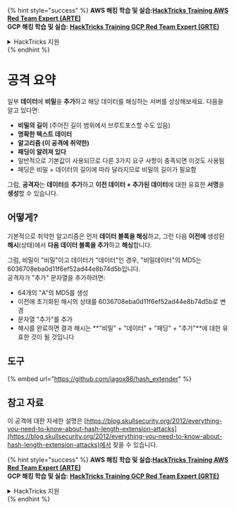 {% hint style="success" %}
**AWS 해킹 학습 및 실습:**<img src="/.gitbook/assets/arte.png" alt="" data-size="line">[**HackTricks Training AWS Red Team Expert (ARTE)**](https://training.hacktricks.xyz/courses/arte)<img src="/.gitbook/assets/arte.png" alt="" data-size="line">\
**GCP 해킹 학습 및 실습:** <img src="/.gitbook/assets/grte.png" alt="" data-size="line">[**HackTricks Training GCP Red Team Expert (GRTE)**<img src="/.gitbook/assets/grte.png" alt="" data-size="line">](https://training.hacktricks.xyz/courses/grte)

<details>

<summary>HackTricks 지원</summary>

* [**구독 요금제**](https://github.com/sponsors/carlospolop)를 확인하세요!
* 💬 [**Discord 그룹**](https://discord.gg/hRep4RUj7f) 또는 [**텔레그램 그룹**](https://t.me/peass)에 **참여**하거나 **트위터** 🐦 [**@hacktricks\_live**](https://twitter.com/hacktricks\_live)**를 팔로우**하세요.
* [**HackTricks**](https://github.com/carlospolop/hacktricks) 및 [**HackTricks Cloud**](https://github.com/carlospolop/hacktricks-cloud) 깃헙 저장소에 PR을 제출하여 해킹 트릭을 공유하세요.

</details>
{% endhint %}


# 공격 요약

일부 **데이터**에 **비밀**을 **추가**하고 해당 데이터를 해싱하는 서버를 상상해보세요. 다음을 알고 있다면:

* **비밀의 길이** (주어진 길이 범위에서 브루트포스할 수도 있음)
* **명확한 텍스트 데이터**
* **알고리즘 (이 공격에 취약한)**
* **패딩이 알려져 있다**
* 일반적으로 기본값이 사용되므로 다른 3가지 요구 사항이 충족되면 이것도 사용됨
* 패딩은 비밀 + 데이터의 길이에 따라 달라지므로 비밀의 길이가 필요함

그럼, **공격자**는 **데이터**를 **추가**하고 **이전 데이터 + 추가된 데이터**에 대한 유효한 **서명**을 **생성**할 수 있습니다.

## 어떻게?

기본적으로 취약한 알고리즘은 먼저 **데이터 블록을 해싱**하고, 그런 다음 **이전에** 생성된 **해시**(상태)에서 **다음 데이터 블록을 추가**하고 **해싱**합니다.

그럼, 비밀이 "비밀"이고 데이터가 "데이터"인 경우, "비밀데이터"의 MD5는 6036708eba0d11f6ef52ad44e8b74d5b입니다.\
공격자가 "추가" 문자열을 추가하려면:

* 64개의 "A"의 MD5를 생성
* 이전에 초기화된 해시의 상태를 6036708eba0d11f6ef52ad44e8b74d5b로 변경
* 문자열 "추가"를 추가
* 해시를 완료하면 결과 해시는 **"비밀" + "데이터" + "패딩" + "추가"**에 대한 유효한 것이 될 것입니다

## **도구**

{% embed url="https://github.com/iagox86/hash_extender" %}

## 참고 자료

이 공격에 대한 자세한 설명은 [https://blog.skullsecurity.org/2012/everything-you-need-to-know-about-hash-length-extension-attacks](https://blog.skullsecurity.org/2012/everything-you-need-to-know-about-hash-length-extension-attacks)에서 찾을 수 있습니다.


{% hint style="success" %}
**AWS 해킹 학습 및 실습:**<img src="/.gitbook/assets/arte.png" alt="" data-size="line">[**HackTricks Training AWS Red Team Expert (ARTE)**](https://training.hacktricks.xyz/courses/arte)<img src="/.gitbook/assets/arte.png" alt="" data-size="line">\
**GCP 해킹 학습 및 실습:** <img src="/.gitbook/assets/grte.png" alt="" data-size="line">[**HackTricks Training GCP Red Team Expert (GRTE)**<img src="/.gitbook/assets/grte.png" alt="" data-size="line">](https://training.hacktricks.xyz/courses/grte)

<details>

<summary>HackTricks 지원</summary>

* [**구독 요금제**](https://github.com/sponsors/carlospolop)를 확인하세요!
* 💬 [**Discord 그룹**](https://discord.gg/hRep4RUj7f) 또는 [**텔레그램 그룹**](https://t.me/peass)에 **참여**하거나 **트위터** 🐦 [**@hacktricks\_live**](https://twitter.com/hacktricks\_live)**를 팔로우**하세요.
* [**HackTricks**](https://github.com/carlospolop/hacktricks) 및 [**HackTricks Cloud**](https://github.com/carlospolop/hacktricks-cloud) 깃헙 저장소에 PR을 제출하여 해킹 트릭을 공유하세요.

</details>
{% endhint %}
